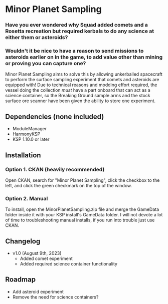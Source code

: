 # Minor Planet Sampling
### Have you ever wondered why Squad added comets and a Rosetta recreation but required kerbals to do any science at either them or asteroids? 
### Wouldn't it be nice to have a reason to send missions to asteroids earlier on in the game, to add value other than mining or proving you can capture one? 
Minor Planet Sampling aims to solve this by allowing unkerballed spacecraft to perform the surface sampling experiment that comets and asteroids are equipped with! Due to technical reasons and modding effort required, the vessel doing the collection *must* have a part onboard that can act as a science container, so the Breaking Ground sample arms and the stock surface ore scanner have been given the ability to store one experiment.

## Dependencies (none included)
- ModuleManager
- HarmonyKSP
- KSP 1.10.0 or later

## Installation
### Option 1. CKAN (heavily recommended)
Open CKAN, search for "Minor Planet Sampling", click the checkbox to the left, and click the green checkmark on the top of the window.
### Option 2. Manual
To install, open the MinorPlanetSampling.zip file and merge the GameData folder inside it with your KSP install's GameData folder. I will not devote a lot of time to troubleshooting manual installs, if you run into trouble just use CKAN.

## Changelog
- v1.0 (August 9th, 2023)
  - Added comet experiment
  - Added required science container functionality
 
## Roadmap
- Add asteroid experiment
- Remove the need for science containers?
